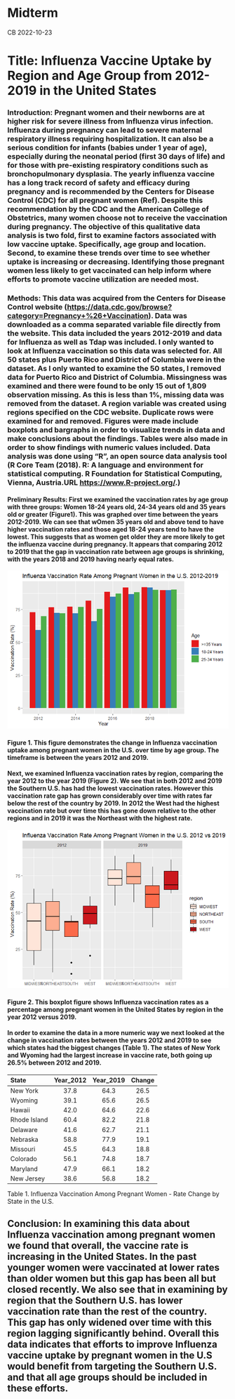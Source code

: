 Midterm
================
CB
2022-10-23

# **Title: Influenza Vaccine Uptake by Region and Age Group from 2012-2019 in the United States**

### **Introduction: Pregnant women and their newborns are at higher risk for severe illness from Influenza virus infection. Influenza during pregnancy can lead to severe maternal respiratory illness requiring hospitalization. It can also be a serious condition for infants (babies under 1 year of age), especially during the neonatal period (first 30 days of life) and for those with pre-existing respiratory conditions such as bronchopulmonary dysplasia. The yearly influenza vaccine has a long track record of safety and efficacy during pregnancy and is recommended by the Centers for Disease Control (CDC) for all pregnant women (Ref). Despite this recommendation by the CDC and the American College of Obstetrics, many women choose not to receive the vaccination during pregnancy. The objective of this qualitative data analysis is two fold, first to examine factors associated with low vaccine uptake. Specifically, age group and location. Second, to examine these trends over time to see whether uptake is increasing or decreasing. Identifying those pregnant women less likely to get vaccinated can help inform where efforts to promote vaccine utilization are needed most.**

### **Methods: This data was acquired from the Centers for Disease Control website (<https://data.cdc.gov/browse?category=Pregnancy+%26+Vaccination>). Data was downloaded as a comma separated variable file directly from the website. This data included the years 2012-2019 and data for Influenza as well as Tdap was included. I only wanted to look at Influenza vaccination so this data was selected for. All 50 states plus Puerto Rico and District of Columbia were in the dataset. As I only wanted to examine the 50 states, I removed data for Puerto Rico and District of Columbia. Missingness was examined and there were found to be only 15 out of 1,809 observation missing. As this is less than 1%, missing data was removed from the dataset. A region variable was created using regions specified on the CDC website. Duplicate rows were examined for and removed. Figures were made include boxplots and bargraphs in order to visualize trends in data and make conclusions about the findings. Tables were also made in order to show findings with numeric values included. Data analysis was done using “R”, an open source data analysis tool (R Core Team (2018). R: A language and environment for statistical computing. R Foundation for Statistical Computing, Vienna, Austria.URL <https://www.R-project.org/>.)**

#### Preliminary Results: First we examined the vaccination rates by age group with three groups: Women 18-24 years old, 24-34 years old and 35 years old or greater (Figure1). This was graphed over time between the years 2012-2019. We can see that wOmen 35 years old and above tend to have higher vaccination rates and those aged 18-24 years tend to have the lowest. This suggests that as women get older they are more likely to get the influenza vaccine during pregnancy. It appears that comparing 2012 to 2019 that the gap in vaccination rate between age groups is shrinking, with the years 2018 and 2019 having nearly equal rates.

![](Midterm1_files/figure-gfm/create%20first%20table-1.png)<!-- -->

#### Figure 1. This figure demonstrates the change in Influenza vaccination uptake among pregnant women in the U.S. over time by age group. The timeframe is between the years 2012 and 2019.

#### Next, we examined Influenza vaccination rates by region, comparing the year 2012 to the year 2019 (Figure 2). We see that in both 2012 and 2019 the Southern U.S. has had the lowest vaccination rates. However this vaccination rate gap has grown considerably over time with rates far below the rest of the country by 2019. In 2012 the West had the highest vaccination rate but over time this has gone down relative to the other regions and in 2019 it was the Northeast with the highest rate.

![](Midterm1_files/figure-gfm/compare%20vaccine%20rates%20by%20region%20over%20time-1.png)<!-- -->

#### Figure 2. This boxplot figure shows Influenza vaccination rates as a percentage among pregnant women in the United States by region in the year 2012 versus 2019.

#### In order to examine the data in a more numeric way we next looked at the change in vaccination rates between the years 2012 and 2019 to see which states had the biggest changes (Table 1). The states of New York and Wyoming had the largest increase in vaccine rate, both going up 26.5% between 2012 and 2019.

| State        | Year_2012 | Year_2019 | Change |
|:-------------|:---------:|:---------:|:------:|
| New York     |   37.8    |   64.3    |  26.5  |
| Wyoming      |   39.1    |   65.6    |  26.5  |
| Hawaii       |   42.0    |   64.6    |  22.6  |
| Rhode Island |   60.4    |   82.2    |  21.8  |
| Delaware     |   41.6    |   62.7    |  21.1  |
| Nebraska     |   58.8    |   77.9    |  19.1  |
| Missouri     |   45.5    |   64.3    |  18.8  |
| Colorado     |   56.1    |   74.8    |  18.7  |
| Maryland     |   47.9    |   66.1    |  18.2  |
| New Jersey   |   38.6    |   56.8    |  18.2  |

Table 1. Influenza Vaccination Among Pregnant Women - Rate Change by
State in the U.S.

## Conclusion: In examining this data about Influenza vaccination among pregnant women we found that overall, the vaccine rate is increasing in the United States. In the past younger women were vaccinated at lower rates than older women but this gap has been all but closed recently. We also see that in examining by region that the Southern U.S. has lower vaccination rate than the rest of the country. This gap has only widened over time with this region lagging significantly behind. Overall this data indicates that efforts to improve Influenza vaccine uptake by pregnant women in the U.S would benefit from targeting the Southern U.S. and that all age groups should be included in these efforts.
